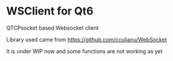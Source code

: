 # WSClient for Qt6

QTCPsocket based Websocket client 

Library used came from https://github.com/cculianu/WebSocket

It is under WIP now and some functions are not working as yet

